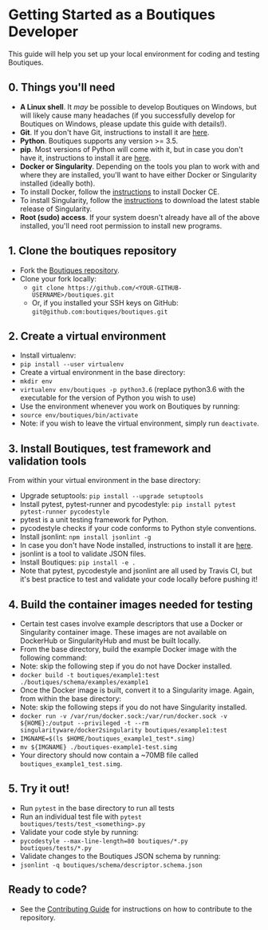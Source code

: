 # Getting Started as a Boutiques Developer

This guide will help you set up your local environment for coding and testing Boutiques.

## 0.   Things you'll need

-   **A Linux shell**. It _may_ be possible to develop Boutiques on Windows, but will likely cause many headaches (if you successfully develop for Boutiques on Windows, please update this guide with details!).
-   **Git**. If you don't have Git, instructions to install it are [here](https://git-scm.com/download/linux).
-   **Python**. Boutiques supports any version >= 3.5.
-   **pip**. Most versions of Python will come with it, but in case you don't have it, instructions to install it are [here](https://pip.pypa.io/en/stable/installing/).
-   **Docker or Singularity**. Depending on the tools you plan to work with and where they are installed, you'll want to have either Docker or Singularity installed (ideally both).
  -   To install Docker, follow the  [instructions](https://docs.docker.com/install/overview/) to install Docker CE.
  -   To install Singularity, follow the [instructions](https://singularity.lbl.gov/install-linux) to download the latest stable release of Singularity.
-   **Root (sudo) access**. If your system doesn't already have all of the above installed, you'll need root permission to install new programs.

## 1.   Clone the boutiques repository

-   Fork the [Boutiques repository](https://github.com/boutiques/boutiques).
-   Clone your fork locally:
    -   `git clone https://github.com/<YOUR-GITHUB-USERNAME>/boutiques.git`
    -   Or, if you installed your SSH keys on GitHub:  `git@github.com:boutiques/boutiques.git`

## 2.   Create a virtual environment

-   Install virtualenv:
  -   `pip install --user virtualenv`
-   Create a virtual environment in the base directory:
  -   `mkdir env`
  -   `virtualenv env/boutiques -p python3.6`  (replace python3.6 with the executable for the version of Python you wish to use)
-   Use the environment whenever you work on Boutiques by running:
  -   `source env/boutiques/bin/activate`
-   Note: if you wish to leave the virtual environment, simply run `deactivate`.

## 3.   Install Boutiques, test framework and validation tools

From within your virtual environment in the base directory:
-   Upgrade setuptools: `pip install --upgrade setuptools`
-   Install pytest, pytest-runner and pycodestyle: `pip install pytest pytest-runner pycodestyle`
  -   pytest is a unit testing framework for Python.
  -   pycodestyle checks if your code conforms to Python style conventions.
-   Install jsonlint: `npm install jsonlint -g`
  -   In case you don't have Node installed, instructions to install it are [here](https://www.npmjs.com/get-npm).
  -   jsonlint is a tool to validate JSON files.
-   Install Boutiques: `pip install -e .`
-   Note that pytest, pycodestyle and jsonlint are all used by Travis CI, but it's best practice to test and validate your code locally before pushing it!

## 4.   Build the container images needed for testing

-   Certain test cases involve example descriptors that use a Docker or Singularity container image. These images are not available on DockerHub or SingularityHub and must be built locally.
-   From the base directory, build the example Docker image with the following command:
  -   Note: skip the following step if you do not have Docker installed.
  -   `docker build -t boutiques/example1:test ./boutiques/schema/examples/example1`
-   Once the Docker image is built, convert it to a Singularity image. Again, from within the base directory:
  -   Note: skip the following steps if you do not have Singularity installed.
  -   `docker run -v /var/run/docker.sock:/var/run/docker.sock -v ${HOME}:/output --privileged -t --rm singularityware/docker2singularity boutiques/example1:test`
  -   `IMGNAME=$(ls $HOME/boutiques_example1_test*.simg)`
  -   `mv ${IMGNAME} ./boutiques-example1-test.simg`
  -   Your directory should now contain a ~70MB file called `boutiques_example1_test.simg`.

## 5.   Try it out!

-   Run `pytest` in the base directory to run all tests
-   Run an individual test file with `pytest boutiques/tests/test_<something>.py`
-   Validate your code style by running:
  -   `pycodestyle --max-line-length=80 boutiques/*.py boutiques/tests/*.py`
-   Validate changes to the Boutiques JSON schema by running:
  -   `jsonlint -q boutiques/schema/descriptor.schema.json`

## Ready to code?
-   See the [Contributing Guide](https://github.com/boutiques/boutiques/blob/master/CONTRIBUTING.md) for instructions on how to contribute to the repository.

